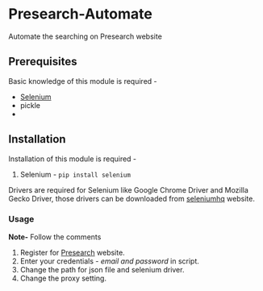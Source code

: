 # Presearch-Automate
Automate the searching on Presearch website

## Prerequisites

Basic knowledge of this module is required - 
* [Selenium](https://selenium-python.readthedocs.io/)
* pickle
* 

## Installation

Installation of this module is required - 

1. Selenium - 
`pip install selenium`

Drivers are required for Selenium like Google Chrome Driver and Mozilla Gecko Driver, those drivers can be downloaded from [seleniumhq](https://www.seleniumhq.org/download/) website.

### Usage
**Note-** Follow the comments

1. Register for [Presearch](https://www.presearch.org/login) website.
2. Enter your credentials - *email and password* in script.
3. Change the path for json file and selenium driver.
4. Change the proxy setting.


